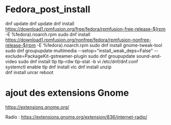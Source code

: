 # Fedora_post_install

dnf update
dnf update
dnf install https://download1.rpmfusion.org/free/fedora/rpmfusion-free-release-$(rpm -E %fedora).noarch.rpm
sudo dnf install https://download1.rpmfusion.org/nonfree/fedora/rpmfusion-nonfree-release-$(rpm -E %fedora).noarch.rpm
sudo dnf install gnome-tweak-tool
sudo dnf groupupdate multimedia --setop="install_weak_deps=False" --exclude=PackageKit-gstreamer-plugin
sudo dnf groupupdate sound-and-video
sudo dnf install tlp tlp-rdw
tlp-stat -b
vi /etc/dnf/dnf.conf  
systemctl enable tlp
dnf install vlc
dnf install unzip  
dnf install unrar
reboot

# ajout des extensions Gnome 

https://extensions.gnome.org/

Radio : https://extensions.gnome.org/extension/836/internet-radio/
